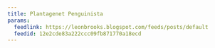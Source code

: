 ```yaml
---
title: Plantagenet Penguinista
params:
  feedlink: https://leonbrooks.blogspot.com/feeds/posts/default
  feedid: 12e2cde83a222ccc09fb871770a18ecd
---
```

